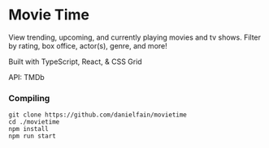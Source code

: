 # Movie Time

View trending, upcoming, and currently playing movies and tv shows. Filter by rating, box office, actor(s), genre, and more!

Built with TypeScript, React, & CSS Grid

API: TMDb

### Compiling
```
git clone https://github.com/danielfain/movietime
cd ./movietime
npm install
npm run start
```